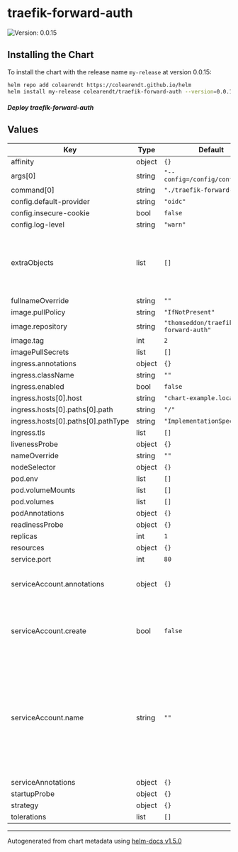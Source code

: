 # traefik-forward-auth

![Version: 0.0.15](https://img.shields.io/badge/Version-0.0.15-informational?style=flat-square)

## Installing the Chart

To install the chart with the release name `my-release` at version 0.0.15:

```bash
helm repo add colearendt https://colearendt.github.io/helm
helm install my-release colearendt/traefik-forward-auth --version=0.0.15
```

#### _Deploy traefik-forward-auth_

## Values

| Key | Type | Default | Description |
|-----|------|---------|-------------|
| affinity | object | `{}` |  |
| args[0] | string | `"--config=/config/config.ini"` |  |
| command[0] | string | `"./traefik-forward-auth"` |  |
| config.default-provider | string | `"oidc"` |  |
| config.insecure-cookie | bool | `false` |  |
| config.log-level | string | `"warn"` |  |
| extraObjects | list | `[]` | Extra kubernetes objects to deploy (value evaluted as a template) |
| fullnameOverride | string | `""` |  |
| image.pullPolicy | string | `"IfNotPresent"` |  |
| image.repository | string | `"thomseddon/traefik-forward-auth"` |  |
| image.tag | int | `2` |  |
| imagePullSecrets | list | `[]` |  |
| ingress.annotations | object | `{}` |  |
| ingress.className | string | `""` |  |
| ingress.enabled | bool | `false` |  |
| ingress.hosts[0].host | string | `"chart-example.local"` |  |
| ingress.hosts[0].paths[0].path | string | `"/"` |  |
| ingress.hosts[0].paths[0].pathType | string | `"ImplementationSpecific"` |  |
| ingress.tls | list | `[]` |  |
| livenessProbe | object | `{}` |  |
| nameOverride | string | `""` |  |
| nodeSelector | object | `{}` |  |
| pod.env | list | `[]` |  |
| pod.volumeMounts | list | `[]` |  |
| pod.volumes | list | `[]` |  |
| podAnnotations | object | `{}` |  |
| readinessProbe | object | `{}` |  |
| replicas | int | `1` |  |
| resources | object | `{}` |  |
| service.port | int | `80` |  |
| serviceAccount.annotations | object | `{}` | Annotations to add to the service account |
| serviceAccount.create | bool | `false` | Specifies whether a service account should be created |
| serviceAccount.name | string | `""` | The name of the service account to use. -- If not set and create is true, a name is generated using the fullname template |
| serviceAnnotations | object | `{}` |  |
| startupProbe | object | `{}` |  |
| strategy | object | `{}` |  |
| tolerations | list | `[]` |  |

----------------------------------------------
Autogenerated from chart metadata using [helm-docs v1.5.0](https://github.com/norwoodj/helm-docs/releases/v1.5.0)
